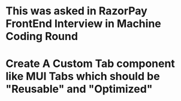 # This was asked in RazorPay FrontEnd Interview in Machine Coding Round
# Create A Custom Tab component like MUI Tabs which should be "Reusable" and "Optimized"
